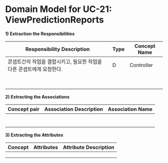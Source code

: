 # Domain Model for UC-21: ViewPredictionReports

**1) Extraction the Responsibilities**

| Responsibility Description                                   | Type | Concept Name |
| ------------------------------------------------------------ | ---- | ------------ |
| 콘셉트간의 작업을 결합시키고, 필요한 작업을 다른 콘셉트에게 요청한다. | D | Controller   |
|                                                              |      |              |
|                                                              |      |              |
|                                                              |      |              |
|                                                              |      |              |
|                                                              |      |              |
|                                                              |      |              |
|                                                              |      |              |
|                                                              |      |              |

**2) Extracting the Associations**

| Concept pair | Association Description | Association Name |
| --------- | ----------------------- | ---------------- |
|              |                         |                  |
|              |                         |                  |
|              |                         |                  |
|              |                         |                  |
|              |                         |                  |
|              |                         |                  |
|              |                         |                  |

**3) Extracting the Attributes**

| Concept | Attributes | Attribute Description |
| ------- | ---------- | --------------------- |
|         |            |                       |
|         |            |                       |
|         |            |                       |
